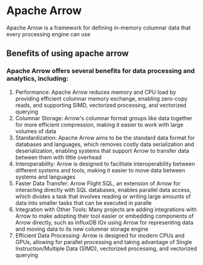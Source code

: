 # Apache Arrow 
Apache Arrow is a framework for defining in-memory columnar data that every processing engine can use


## Benefits of using apache arrow

### Apache Arrow offers several benefits for data processing and analytics, including:
1. Performance: Apache Arrow reduces memory and CPU load by providing efficient columnar memory exchange, enabling zero-copy reads, and supporting SIMD, vectorized processing, and vectorized querying
2. Columnar Storage: Arrow's columnar format groups like data together for more efficient compression, making it easier to work with large volumes of data
3. Standardization: Apache Arrow aims to be the standard data format for databases and languages, which removes costly data serialization and deserialization, enabling systems that support Arrow to transfer data between them with little overhead
4. Interoperability: Arrow is designed to facilitate interoperability between different systems and tools, making it easier to move data between systems and languages
5. Faster Data Transfer: Arrow Flight SQL, an extension of Arrow for interacting directly with SQL databases, enables parallel data access, which divides a task that involves reading or writing large amounts of data into smaller tasks that can be executed in paralle
6. Integration with Other Tools: Many projects are adding integrations with Arrow to make adopting their tool easier or embedding components of Arrow directly, such as InfluxDB IOx using Arrow for representing data and moving data to its new columnar storage engine
7. Efficient Data Processing: Arrow is designed for modern CPUs and GPUs, allowing for parallel processing and taking advantage of Single Instruction/Multiple Data (SIMD), vectorized processing, and vectorized querying
